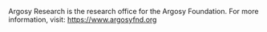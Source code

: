 Argosy Research is the research office for the Argosy Foundation. For more information, visit: https://www.argosyfnd.org
